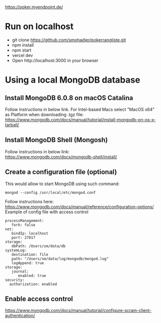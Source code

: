https://poker.myendpoint.de/

# Run on localhost
- git clone https://github.com/smohadjer/pokerrangliste.git
- npm install
- npm start
- vercel dev
- Open http://localhost:3000 in your browser

# Using a local MongoDB database
## Install MongoDB 6.0.8 on macOS Catalina
Follow instructions in below link. For Intel-based Macs select "MacOS x64" as Platform when downloading .tgz file: https://www.mongodb.com/docs/manual/tutorial/install-mongodb-on-os-x-tarball/
## Install MongoDB Shell (Mongosh)
Follow instructions in below link:
https://www.mongodb.com/docs/mongodb-shell/install/
## Create a configuration file (optional)
This would allow to start MongoDB using such command: 
````
mongod --config /usr/local/etc/mongod.conf
````
Follow instructions here: 
https://www.mongodb.com/docs/manual/reference/configuration-options/
Example of config file with access control
````
processManagement:
   fork: false
net:
   bindIp: localhost
   port: 27017
storage:
   dbPath: /Users/sm/data/db
systemLog:
   destination: file
   path: "/Users/sm/data/log/mongodb/mongod.log"
   logAppend: true
storage:
   journal:
      enabled: true
security:
  authorization: enabled
````
## Enable access control
https://www.mongodb.com/docs/manual/tutorial/configure-scram-client-authentication/

